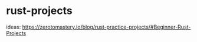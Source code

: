 # rust-projects

ideas: https://zerotomastery.io/blog/rust-practice-projects/#Beginner-Rust-Projects